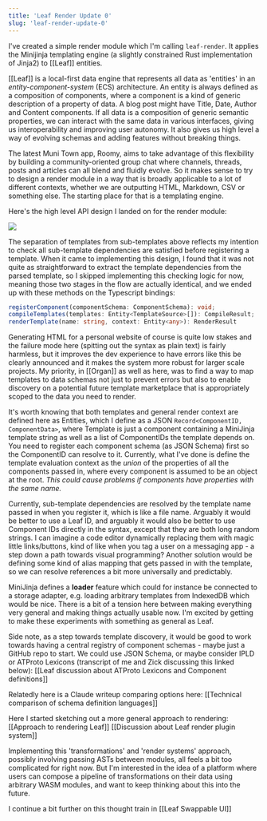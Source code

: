 ```yaml
---
title: 'Leaf Render Update 0'
slug: 'leaf-render-update-0'
---
```


I've created a simple render module which I'm calling `leaf-render`. It applies the Minijinja templating engine (a slightly constrained Rust implementation of Jinja2) to [[Leaf]] entities. 

[[Leaf]] is a local-first data engine that represents all data as 'entities' in an *entity-component-system* (ECS) architecture. An entity is always defined as a composition of components, where a component is a kind of generic description of a property of data. A blog post might have Title, Date, Author and Content components. If all data is a composition of generic semantic properties, we can interact with the same data in various interfaces, giving us interoperability and improving user autonomy. It also gives us high level a way of evolving schemas and adding features without breaking things. 

The latest Muni Town app, Roomy, aims to take advantage of this flexibility by building a community-oriented group chat where channels, threads, posts and articles can all blend and fluidly evolve. So it makes sense to try to design a render module in a way that is broadly applicable to a lot of different contexts, whether we are outputting HTML, Markdown, CSV or something else. The starting place for that is a templating engine.

Here's the high level API design I landed on for the render module:

![](https://static.meri.garden/208ad7349061386a253a7a267f717364.jpg)

The separation of templates from sub-templates above reflects my intention to check all sub-template dependencies are satisfied before registering a template. When it came to implementing this design, I found that it was not quite as straightforward to extract the template dependencies from the parsed template, so I skipped implementing this checking logic for now, meaning those two stages in the flow are actually identical, and we ended up with these methods on the Typescript bindings:

```ts
registerComponent(componentSchema: ComponentSchema): void;
compileTemplates(templates: Entity<TemplateSource>[]): CompileResult;
renderTemplate(name: string, context: Entity<any>): RenderResult
```

Generating HTML for a personal website of course is quite low stakes and the failure mode here (spitting out the syntax as plain text) is fairly harmless, but it improves the dev experience to have errors like this be clearly announced and it makes the system more robust for larger scale projects. My priority, in [[Organ]] as well as here, was to find a way to map templates to data schemas not just to prevent errors but also to enable discovery on a potential future template marketplace that is appropriately scoped to the data you need to render.

It's worth knowing that both templates and general render context are defined here as Entities, which I define as a JSON `Record<ComponentID, ComponentData>`, where Template is just a component containing a MiniJinja template string as well as a list of ComponentIDs the template depends on. You need to register each component schema (as JSON Schema) first so the ComponentID can resolve to it. Currently, what I've done is define the template evaluation context as the *union* of the properties of all the components passed in, where every component is assumed to be an object at the root. *This could cause problems if components have properties with the same name.*

Currently, sub-template dependencies are resolved by the template name passed in when you register it, which is like a file name. Arguably it would be better to use a Leaf ID, and arguably it would also be better to use Component IDs directly in the syntax, except that they are both long random strings. I can imagine a code editor dynamically replacing them with magic little links/buttons, kind of like when you tag a user on a messaging app - a step down a path towards visual programming? Another solution would be defining some kind of alias mapping that gets passed in with the template, so we can resolve references a bit more universally and predictably.

MiniJinja defines a **loader** feature which could for instance be connected to a storage adapter, e.g. loading arbitrary templates from IndexedDB which would be nice. There is a bit of a tension here between making everything very general and making things actually usable now. I'm excited by getting to make these experiments with something as general as Leaf.

Side note, as a step towards template discovery, it would be good to work towards having a central registry of component schemas - maybe just a GitHub repo to start. We could use JSON Schema, or maybe consider IPLD or ATProto Lexicons (transcript of me and Zick discussing this linked below):
[[Leaf discussion about ATProto Lexicons and Component definitions]]

Relatedly here is a Claude writeup comparing options here:
[[Technical comparison of schema definition languages]]

Here I started sketching out a more general approach to rendering:
[[Approach to rendering Leaf]]
[[Discussion about Leaf render plugin system]]

Implementing this 'transformations' and 'render systems' approach, possibly involving passing ASTs between modules, all feels a bit too complicated for right now. But I'm interested in the idea of a platform where users can compose a pipeline of transformations on their data using arbitrary WASM modules, and want to keep thinking about this into the future.

I continue a bit further on this thought train in [[Leaf Swappable UI]]
